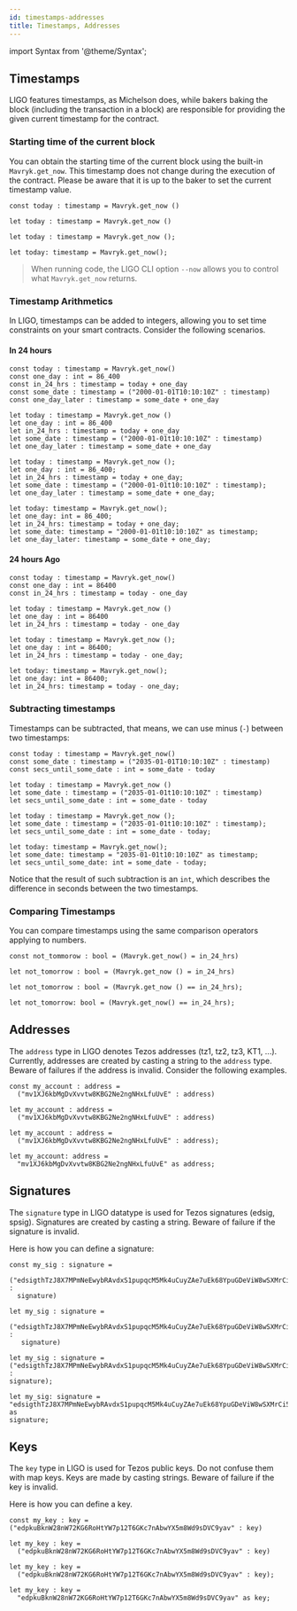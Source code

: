 ```yaml
---
id: timestamps-addresses
title: Timestamps, Addresses
---
```


import Syntax from '@theme/Syntax';

## Timestamps

LIGO features timestamps, as Michelson does, while bakers baking the
block (including the transaction in a block) are responsible for
providing the given current timestamp for the contract.

### Starting time of the current block

You can obtain the starting time of the current block using the 
built-in `Mavryk.get_now`. This timestamp does not change during the execution 
of the contract. Please be aware that it is up to the baker to set the
current timestamp value.

<Syntax syntax="pascaligo">

```pascaligo group=a
const today : timestamp = Mavryk.get_now ()
```

</Syntax>
<Syntax syntax="cameligo">

```cameligo group=a
let today : timestamp = Mavryk.get_now ()
```

</Syntax>
<Syntax syntax="reasonligo">

```reasonligo group=a
let today : timestamp = Mavryk.get_now ();
```

</Syntax>
<Syntax syntax="jsligo">

```jsligo group=a
let today: timestamp = Mavryk.get_now();
```

</Syntax>


> When running code, the LIGO CLI option `--now`
> allows you to control what `Mavryk.get_now` returns.

### Timestamp Arithmetics

In LIGO, timestamps can be added to integers, allowing you to set time
constraints on your smart contracts. Consider the following scenarios.

#### In 24 hours


<Syntax syntax="pascaligo">

```pascaligo group=b
const today : timestamp = Mavryk.get_now()
const one_day : int = 86_400
const in_24_hrs : timestamp = today + one_day
const some_date : timestamp = ("2000-01-01T10:10:10Z" : timestamp)
const one_day_later : timestamp = some_date + one_day
```

</Syntax>
<Syntax syntax="cameligo">

```cameligo group=b
let today : timestamp = Mavryk.get_now ()
let one_day : int = 86_400
let in_24_hrs : timestamp = today + one_day
let some_date : timestamp = ("2000-01-01t10:10:10Z" : timestamp)
let one_day_later : timestamp = some_date + one_day
```

</Syntax>
<Syntax syntax="reasonligo">

```reasonligo group=b
let today : timestamp = Mavryk.get_now ();
let one_day : int = 86_400;
let in_24_hrs : timestamp = today + one_day;
let some_date : timestamp = ("2000-01-01t10:10:10Z" : timestamp);
let one_day_later : timestamp = some_date + one_day;
```

</Syntax>
<Syntax syntax="jsligo">

```jsligo group=b
let today: timestamp = Mavryk.get_now();
let one_day: int = 86_400;
let in_24_hrs: timestamp = today + one_day;
let some_date: timestamp = "2000-01-01t10:10:10Z" as timestamp;
let one_day_later: timestamp = some_date + one_day;
```

</Syntax>


#### 24 hours Ago


<Syntax syntax="pascaligo">

```pascaligo group=c
const today : timestamp = Mavryk.get_now()
const one_day : int = 86400
const in_24_hrs : timestamp = today - one_day
```

</Syntax>
<Syntax syntax="cameligo">

```cameligo group=c
let today : timestamp = Mavryk.get_now ()
let one_day : int = 86400
let in_24_hrs : timestamp = today - one_day
```

</Syntax>
<Syntax syntax="reasonligo">

```reasonligo group=c
let today : timestamp = Mavryk.get_now ();
let one_day : int = 86400;
let in_24_hrs : timestamp = today - one_day;
```

</Syntax>
<Syntax syntax="jsligo">

```jsligo group=c
let today: timestamp = Mavryk.get_now();
let one_day: int = 86400;
let in_24_hrs: timestamp = today - one_day;
```

</Syntax>

### Subtracting timestamps

Timestamps can be subtracted, that means, we can use minus (`-`) between two timestamps:


<Syntax syntax="pascaligo">

```pascaligo group=g
const today : timestamp = Mavryk.get_now()
const some_date : timestamp = ("2035-01-01T10:10:10Z" : timestamp)
const secs_until_some_date : int = some_date - today
```

</Syntax>
<Syntax syntax="cameligo">

```cameligo group=g
let today : timestamp = Mavryk.get_now ()
let some_date : timestamp = ("2035-01-01t10:10:10Z" : timestamp)
let secs_until_some_date : int = some_date - today
```

</Syntax>
<Syntax syntax="reasonligo">

```reasonligo group=g
let today : timestamp = Mavryk.get_now ();
let some_date : timestamp = ("2035-01-01t10:10:10Z" : timestamp);
let secs_until_some_date : int = some_date - today;
```

</Syntax>
<Syntax syntax="jsligo">

```jsligo group=g
let today: timestamp = Mavryk.get_now();
let some_date: timestamp = "2035-01-01t10:10:10Z" as timestamp;
let secs_until_some_date: int = some_date - today;
```

</Syntax>

Notice that the result of such subtraction is an `int`, which describes the difference in seconds between the two timestamps.

### Comparing Timestamps

You can compare timestamps using the same comparison operators
applying to numbers.


<Syntax syntax="pascaligo">

```pascaligo group=c
const not_tommorow : bool = (Mavryk.get_now() = in_24_hrs)
```

</Syntax>
<Syntax syntax="cameligo">

```cameligo group=c
let not_tomorrow : bool = (Mavryk.get_now () = in_24_hrs)
```

</Syntax>
<Syntax syntax="reasonligo">

```reasonligo group=c
let not_tomorrow : bool = (Mavryk.get_now () == in_24_hrs);
```

</Syntax>
<Syntax syntax="jsligo">

```jsligo group=c
let not_tomorrow: bool = (Mavryk.get_now() == in_24_hrs);
```

</Syntax>


## Addresses

The `address` type in LIGO denotes Tezos addresses (tz1, tz2, tz3,
KT1, ...). Currently, addresses are created by casting a string to the
`address` type. Beware of failures if the address is invalid. Consider
the following examples.


<Syntax syntax="pascaligo">

```pascaligo group=d
const my_account : address =
  ("mv1XJ6kbMgDvXvvtw8KBG2Ne2ngNHxLfuUvE" : address)
```

</Syntax>
<Syntax syntax="cameligo">

```cameligo group=d
let my_account : address =
  ("mv1XJ6kbMgDvXvvtw8KBG2Ne2ngNHxLfuUvE" : address)
```

</Syntax>
<Syntax syntax="reasonligo">

```reasonligo group=d
let my_account : address =
  ("mv1XJ6kbMgDvXvvtw8KBG2Ne2ngNHxLfuUvE" : address);
```

</Syntax>
<Syntax syntax="jsligo">

```jsligo group=d
let my_account: address =
  "mv1XJ6kbMgDvXvvtw8KBG2Ne2ngNHxLfuUvE" as address;
```

</Syntax>

## Signatures

The `signature` type in LIGO datatype is used for Tezos signatures
(edsig, spsig). Signatures are created by casting a string. Beware of
failure if the signature is invalid.

Here is how you can define a signature:


<Syntax syntax="pascaligo">

```pascaligo group=e
const my_sig : signature =
  ("edsigthTzJ8X7MPmNeEwybRAvdxS1pupqcM5Mk4uCuyZAe7uEk68YpuGDeViW8wSXMrCi5CwoNgqs8V2w8ayB5dMJzrYCHhD8C7" :
  signature)
```

</Syntax>
<Syntax syntax="cameligo">

```cameligo group=e
let my_sig : signature =
   ("edsigthTzJ8X7MPmNeEwybRAvdxS1pupqcM5Mk4uCuyZAe7uEk68YpuGDeViW8wSXMrCi5CwoNgqs8V2w8ayB5dMJzrYCHhD8C7" :
   signature)
```

</Syntax>
<Syntax syntax="reasonligo">

```reasonligo group=e
let my_sig : signature =
("edsigthTzJ8X7MPmNeEwybRAvdxS1pupqcM5Mk4uCuyZAe7uEk68YpuGDeViW8wSXMrCi5CwoNgqs8V2w8ayB5dMJzrYCHhD8C7" :
signature);
```

</Syntax>
<Syntax syntax="jsligo">

```jsligo group=e
let my_sig: signature =
"edsigthTzJ8X7MPmNeEwybRAvdxS1pupqcM5Mk4uCuyZAe7uEk68YpuGDeViW8wSXMrCi5CwoNgqs8V2w8ayB5dMJzrYCHhD8C7" as
signature;
```

</Syntax>


## Keys

The `key` type in LIGO is used for Tezos public keys. Do not confuse
them with map keys. Keys are made by casting strings. Beware of
failure if the key is invalid.

Here is how you can define a key.


<Syntax syntax="pascaligo">

```pascaligo group=f
const my_key : key =
("edpkuBknW28nW72KG6RoHtYW7p12T6GKc7nAbwYX5m8Wd9sDVC9yav" : key)
```

</Syntax>
<Syntax syntax="cameligo">

```cameligo group=f
let my_key : key =
  ("edpkuBknW28nW72KG6RoHtYW7p12T6GKc7nAbwYX5m8Wd9sDVC9yav" : key)
```

</Syntax>
<Syntax syntax="reasonligo">

```reasonligo group=f
let my_key : key =
  ("edpkuBknW28nW72KG6RoHtYW7p12T6GKc7nAbwYX5m8Wd9sDVC9yav" : key);
```

</Syntax>
<Syntax syntax="jsligo">

```jsligo group=f
let my_key : key =
  "edpkuBknW28nW72KG6RoHtYW7p12T6GKc7nAbwYX5m8Wd9sDVC9yav" as key;
```

</Syntax>

